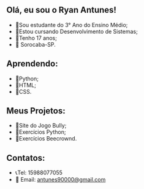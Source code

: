 ## Olá, eu sou o Ryan Antunes!

- 📕Sou estudante do 3° Ano do Ensino Médio;
- 📘Estou cursando Desenvolvimento de Sistemas;
- 📅Tenho 17 anos;
- 📍 Sorocaba-SP.

## Aprendendo:
- 📗Python;
- 📗HTML;
- 📗CSS.

## Meus Projetos:
- 📁Site do Jogo Bully;
- 📁Exercícios Python;
- 📁Exercícios Beecrownd.

## Contatos:
- 📞Tel: 15988077055
- 📱 Email: antunes90000@gmail.com
